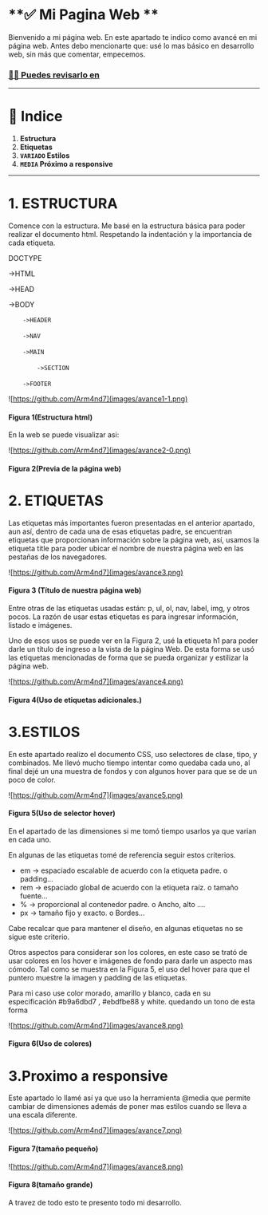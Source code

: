 # **✅ Mi Pagina Web **

Bienvenido a mi página web.
En este apartado te indico como avancé en mi página web.
Antes debo mencionarte que: usé lo mas básico en desarrollo web, sin más que comentar, empecemos.

###  [🧑‍💻 Puedes revisarlo en ](https://arm4nd7.github.io/laboratorio-1-web-personal-Arm4nd7/)
---
# 📌 **Indice**
1. **Estructura**
2. **Etiquetas**
3. **`VARIADO` Estilos** 
4. **`MEDIA` Próximo a responsive**
---

# **1. ESTRUCTURA**
Comence con la estructura.
Me basé en la estructura básica para poder realizar el documento html.
Respetando la indentación y la importancia de cada etiqueta.

DOCTYPE

->HTML

->HEAD

->BODY

		->HEADER

		->NAV

		->MAIN

			->SECTION

		->FOOTER
    
![https://github.com/Arm4nd7](images/avance1-1.png)
#### Figura 1(Estructura html)

En la web se puede visualizar asi:

![https://github.com/Arm4nd7](images/avance2-0.png)

#### Figura 2(Previa de la página web)


# **2. ETIQUETAS**
Las etiquetas más importantes fueron presentadas en el anterior apartado, aun así, dentro de cada una de esas etiquetas padre, se encuentran etiquetas que proporcionan información sobre la página web, así, usamos la etiqueta title para poder ubicar el nombre de nuestra página web en las pestañas de los navegadores.

![https://github.com/Arm4nd7](images/avance3.png)
#### Figura 3 (Título de nuestra página web)

Entre otras de las etiquetas usadas están:
p, ul, ol, nav, label, img, y otros pocos.
La razón de usar estas etiquetas es para ingresar información, listado e imágenes.

Uno de esos usos se puede ver en la Figura 2, usé la etiqueta h1 para poder darle un título de ingreso a la vista de la página Web. De esta forma se usó las etiquetas mencionadas de forma que se pueda organizar y estilizar la página web.

![https://github.com/Arm4nd7](images/avance4.png)

#### Figura 4(Uso de etiquetas adicionales.)


# **3.ESTILOS**

En este apartado realizo el documento CSS, uso selectores de clase, tipo, y combinados.
Me llevó mucho tiempo intentar como quedaba cada uno, al final dejé un una muestra de fondos y con algunos hover para que se de un poco de color.

![https://github.com/Arm4nd7](images/avance5.png)
#### Figura 5(Uso de selector hover)

En el apartado de las dimensiones si me tomó tiempo usarlos ya que varian en cada uno.

En algunas de las etiquetas tomé de referencia seguir estos criterios.

-	em -> espaciado escalable de acuerdo con la etiqueta padre.
o	padding…
-	rem -> espaciado global de acuerdo con la etiqueta raíz.
o	tamaño fuente…
-	% -> proporcional al contenedor padre.
o	Ancho, alto ….
-	px -> tamaño fijo y exacto.
o	Bordes…

Cabe recalcar que para mantener el diseño, en algunas etiquetas no se sigue este criterio.

Otros aspectos para considerar son los colores, en este caso se trató de usar colores en los hover e imágenes de fondo para darle un aspecto mas cómodo. Tal como se muestra en la Figura 5, el uso del hover para que el puntero muestre la imagen y padding de las etiquetas.

Para mi caso use color morado, amarillo y blanco, cada en su especificación  #b9a6dbd7 ,  #ebdfbe88 y white.
quedando un tono de esta forma 

![https://github.com/Arm4nd7](images/avance8.png)
#### Figura 6(Uso de colores)

# **3.Proximo a responsive**

Este apartado lo llamé así ya que uso la herramienta @media que permite cambiar de dimensiones además de poner mas estilos cuando se lleva a una escala diferente.

![https://github.com/Arm4nd7](images/avance7.png)
#### Figura 7(tamaño pequeño)

![https://github.com/Arm4nd7](images/avance8.png)
#### Figura 8(tamaño grande)


A travez de todo esto te presento todo mi desarrollo.

